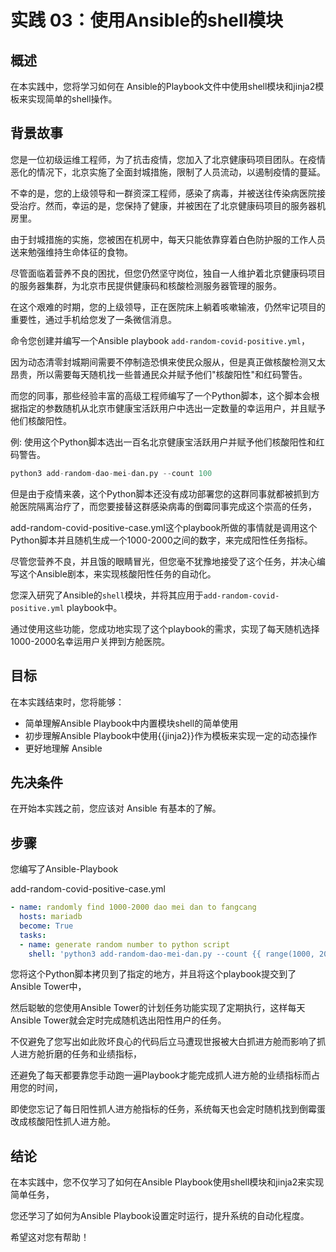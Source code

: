 # 实践 03：使用Ansible的shell模块

## 概述

在本实践中，您将学习如何在 Ansible的Playbook文件中使用shell模块和jinja2模板来实现简单的shell操作。

## 背景故事

您是一位初级运维工程师，为了抗击疫情，您加入了北京健康码项目团队。在疫情恶化的情况下，北京实施了全面封城措施，限制了人员流动，以遏制疫情的蔓延。

不幸的是，您的上级领导和一群资深工程师，感染了病毒，并被送往传染病医院接受治疗。然而，幸运的是，您保持了健康，并被困在了北京健康码项目的服务器机房里。

由于封城措施的实施，您被困在机房中，每天只能依靠穿着白色防护服的工作人员送来勉强维持生命体征的食物。

尽管面临着营养不良的困扰，但您仍然坚守岗位，独自一人维护着北京健康码项目的服务器集群，为北京市民提供健康码和核酸检测服务器管理的服务。

在这个艰难的时期，您的上级领导，正在医院床上躺着咳嗽输液，仍然牢记项目的重要性，通过手机给您发了一条微信消息。

命令您创建并编写一个Ansible playbook `add-random-covid-positive.yml`，

因为动态清零封城期间需要不停制造恐惧来使民众服从，但是真正做核酸检测又太昂贵，所以需要每天随机找一些普通民众并赋予他们"核酸阳性"和红码警告。

而您的同事，那些经验丰富的高级工程师编写了一个Python脚本，这个脚本会根据指定的参数随机从北京市健康宝活跃用户中选出一定数量的幸运用户，并且赋予他们核酸阳性。

例: 使用这个Python脚本选出一百名北京健康宝活跃用户并赋予他们核酸阳性和红码警告。

```python
python3 add-random-dao-mei-dan.py --count 100
```

但是由于疫情来袭，这个Python脚本还没有成功部署您的这群同事就都被抓到方舱医院隔离治疗了，而您要接替这群感染病毒的倒霉同事完成这个崇高的任务，

add-random-covid-positive-case.yml这个playbook所做的事情就是调用这个Python脚本并且随机生成一个1000-2000之间的数字，来完成阳性任务指标。

尽管您营养不良，并且饿的眼睛冒光，但您毫不犹豫地接受了这个任务，并决心编写这个Ansible剧本，来实现核酸阳性任务的自动化。

您深入研究了Ansible的`shell`模块，并将其应用于`add-random-covid-positive.yml` playbook中。

通过使用这些功能，您成功地实现了这个playbook的需求，实现了每天随机选择1000-2000名幸运用户关押到方舱医院。

## 目标

在本实践结束时，您将能够：

* 简单理解Ansible Playbook中内置模块shell的简单使用
* 初步理解Ansible Playbook中使用{{jinja2}}作为模板来实现一定的动态操作
* 更好地理解 Ansible

## 先决条件

在开始本实践之前，您应该对 Ansible 有基本的了解。

## 步骤

您编写了Ansible-Playbook

add-random-covid-positive-case.yml

```yaml
- name: randomly find 1000-2000 dao mei dan to fangcang
  hosts: mariadb
  become: True
  tasks:
  - name: generate random number to python script
    shell: 'python3 add-random-dao-mei-dan.py --count {{ range(1000, 2001)|random }}'
```

您将这个Python脚本拷贝到了指定的地方，并且将这个playbook提交到了Ansible Tower中，

然后聪敏的您使用Ansible Tower的计划任务功能实现了定期执行，这样每天Ansible Tower就会定时完成随机选出阳性用户的任务。

不仅避免了您写出如此败坏良心的代码后立马遭现世报被大白抓进方舱而影响了抓人进方舱折磨的任务和业绩指标，

还避免了每天都要靠您手动跑一遍Playbook才能完成抓人进方舱的业绩指标而占用您的时间，

即使您忘记了每日阳性抓人进方舱指标的任务，系统每天也会定时随机找到倒霉蛋改成核酸阳性抓人进方舱。

## 结论

在本实践中，您不仅学习了如何在Ansible Playbook使用shell模块和jinja2来实现简单任务，

您还学习了如何为Ansible Playbook设置定时运行，提升系统的自动化程度。

希望这对您有帮助！ 
